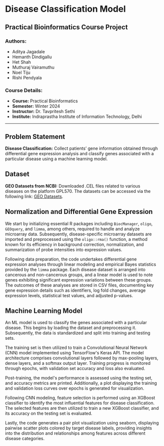 # Disease Classification Model

## Practical Bioinformatics Course Project

### Authors:
- Aditya Jagadale
- Hemanth Dindigallu
- Het Shah
- Muthuraj Vairamuthu
- Noel Tiju
- Rishi Pendyala

### Course Details:
- **Course:** Practical Bioinformatics
- **Semester:** Winter 2024
- **Instructor:** Dr. Tavpritesh Sethi
- **Institute:** Indraprastha Institute of Information Technology, Delhi

---

## Problem Statement
**Disease Classification:** Collect patients’ gene information obtained through differential gene expression analysis and classify genes associated with a particular disease using a machine learning model.

## Dataset
**GEO Datasets from NCBI:** Downloaded .CEL files related to various diseases on the platform GPL570. The datasets can be accessed via the following link: [GEO Datasets](https://drive.google.com/drive/folders/1L_n9SBWKo4LMoqeZANiwzeD5poxCMnr6?usp=sharing).

## Normalization and Differential Gene Expression
We start by initializing essential R packages including `BiocManager`, `oligo`, `GEOquery`, and `limma`, among others, required to handle and analyze microarray data. Subsequently, disease-specific microarray datasets are imported and preprocessed using the `oligo::rma()` function, a method known for its efficiency in background correction, normalization, and summarization of probe intensities into expression values.

Following data preparation, the code undertakes differential gene expression analyses through linear modeling and empirical Bayes statistics provided by the `limma` package. Each disease dataset is arranged into cancerous and non-cancerous groups, and a linear model is used to note genes exhibiting significant expression variations between these groups. The outcomes of these analyses are stored in CSV files, documenting key gene expression details such as identifiers, log fold changes, average expression levels, statistical test values, and adjusted p-values.

## Machine Learning Model
An ML model is used to classify the genes associated with a particular disease. This begins by loading the dataset and preprocessing it. Subsequently, the data is standardized and split into training and testing sets.

The training set is then utilized to train a Convolutional Neural Network (CNN) model implemented using TensorFlow's Keras API. The model architecture comprises convolutional layers followed by max-pooling layers, dense layers, and a softmax output layer. Training progress is monitored through epochs, with validation set accuracy and loss also evaluated.

Post-training, the model's performance is assessed using the testing set, and accuracy metrics are printed. Additionally, a plot displaying the training and validation loss curves over epochs is generated for visualization.

Following CNN modeling, feature selection is performed using an XGBoost classifier to identify the most influential features for disease classification. The selected features are then utilized to train a new XGBoost classifier, and its accuracy on the testing set is evaluated.

Lastly, the code generates a pair plot visualization using seaborn, displaying pairwise scatter plots colored by target disease labels, providing insights into the distribution and relationships among features across different disease categories.
